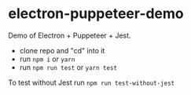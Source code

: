 # electron-puppeteer-demo

Demo of Electron + Puppeteer + Jest.

- clone repo and "cd" into it
- run `npm i` or `yarn`
- run `npm run test` or `yarn test`

To test without Jest run `npm run test-without-jest`
